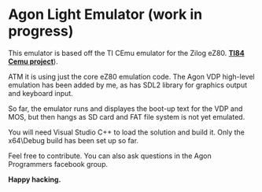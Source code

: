 # Agon Light Emulator (work in progress)

This emulator is based off the TI CEmu emulator for the Zilog eZ80. [**TI84 Cemu project**](<https://github.com/CE-Programming/CEmu>)).

ATM it is using just the core eZ80 emulation code. The Agon VDP high-level emulation has been added by me, as has SDL2 library for graphics output and keyboard input.

So far, the emulator runs and displayes the boot-up text for the VDP and MOS, but then hangs as SD card and FAT file system is not yet emulated.

You will need Visual Studio C++ to load the solution and build it. Only the x64\Debug build has been set up so far.

Feel free to contribute. You can also ask questions in the Agon Programmers facebook group.

**Happy hacking.**

